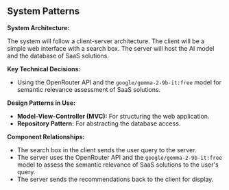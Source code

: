 ## System Patterns

**System Architecture:**

The system will follow a client-server architecture. The client will be a simple web interface with a search box. The server will host the AI model and the database of SaaS solutions.

**Key Technical Decisions:**

*   Using the OpenRouter API and the `google/gemma-2-9b-it:free` model for semantic relevance assessment of SaaS solutions.

**Design Patterns in Use:**

*   **Model-View-Controller (MVC):** For structuring the web application.
*   **Repository Pattern:** For abstracting the database access.

**Component Relationships:**

*   The search box in the client sends the user query to the server.
*   The server uses the OpenRouter API and the `google/gemma-2-9b-it:free` model to assess the semantic relevance of SaaS solutions to the user's query.
*   The server sends the recommendations back to the client for display.

